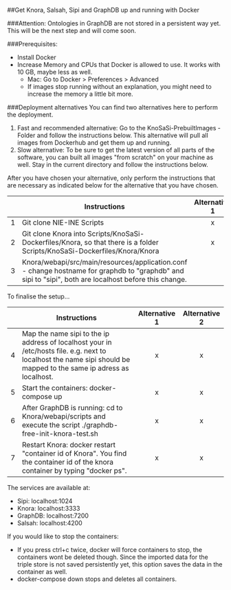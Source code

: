 ##Get Knora, Salsah, Sipi and GraphDB up and running with Docker

###Attention: Ontologies in GraphDB are not stored in a persistent way yet.  This will be the next step and will come soon.

###Prerequisites:
 - Install Docker
 - Increase Memory and CPUs that Docker is allowed to use. It works with 10 GB, maybe less as well.
	 - 	Mac: Go to Docker > Preferences > Advanced
	 - If images stop running without an explanation, you might need to increase the memory a little bit more.

###Deployment alternatives
You can find two alternatives here to perform the deployment.

1. Fast and recommended alternative: Go to the KnoSaSi-PrebuiltImages - Folder and follow the instructions below. This alternative will pull all images from Dockerhub and get them up and running.
2. Slow alternative: To be sure to get the latest version of all parts of the software, you can built all images "from scratch" on your machine as well. Stay in the current directory and follow the instructions below.

After you have chosen your alternative, only perform the instructions that are necessary as indicated below for the alternative that you have chosen.

|   | Instructions   | Alternative 1| Alternative 2  |
|--:| ------------- |:-------------:| :-----:        |
| 1 | Git clone NIE-INE Scripts | x | x |
| 2 | Git clone Knora into Scripts/KnoSaSi-Dockerfiles/Knora, so that there is a folder Scripts/KnoSaSi-Dockerfiles/Knora/Knora  | x | x |
| 3 | Knora/webapi/src/main/resources/application.conf - change hostname for graphdb to "graphdb" and sipi to "sipi", both are localhost before this change.|  | x |

To finalise the setup...

|   | Instructions   | Alternative 1| Alternative 2  |
|--:| ------------- |:-------------:| :-----:        |
| 4 | Map the name sipi to the ip address of localhost your in /etc/hosts file. e.g. next to localhost the name sipi should be mapped to the same ip adress as localhost. | x | x |
| 5 | Start the containers: docker-compose up | x | x |
| 6 | After GraphDB is running: cd to Knora/webapi/scripts and execute the script ./graphdb-free-init-knora-test.sh | x | x |
| 7 | Restart Knora: docker restart "container id of Knora". You find the container id of the knora container by typing "docker ps". | x | x |

The services are available at:

 - Sipi: localhost:1024
 - Knora: localhost:3333
 - GraphDB: localhost:7200
 - Salsah: localhost:4200

 
If you would like to stop the containers:

 - If you press ctrl+c twice, docker will force containers to stop, the containers wont be deleted though. Since the imported data for the triple store is not saved persistently yet, this option saves the data in the container as well.
 - docker-compose down stops and deletes all containers.